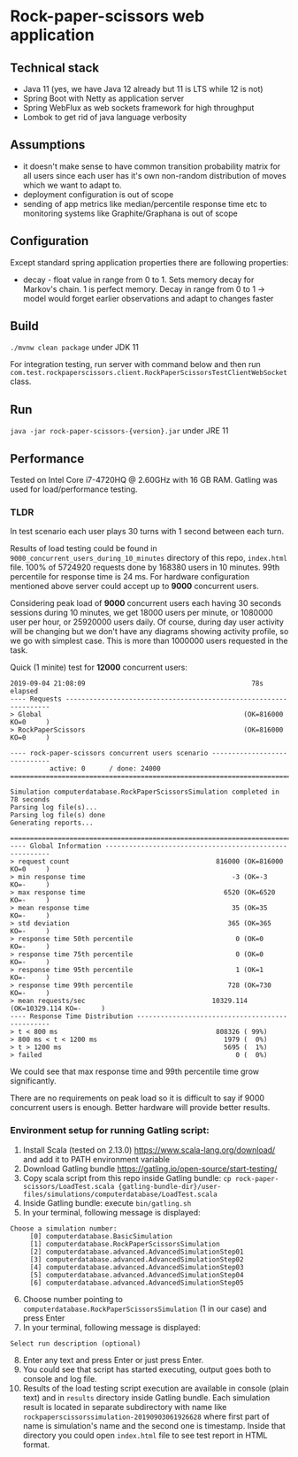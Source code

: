 # Rock-paper-scissors web application

## Technical stack
* Java 11 (yes, we have Java 12 already but 11 is LTS while 12 is not)
* Spring Boot with Netty as application server
* Spring WebFlux as web sockets framework for high throughput
* Lombok to get rid of java language verbosity

## Assumptions
* it doesn't make sense to have common transition probability matrix for all users since each user has it's own
non-random distribution of moves which we want to adapt to.
* deployment configuration is out of scope
* sending of app metrics like median/percentile response time etc to monitoring systems like Graphite/Graphana is out of scope

## Configuration
Except standard spring application properties there are following properties:
* decay - float value in range from 0 to 1. Sets memory decay for Markov's chain. 1 is perfect memory.
Decay in range from 0 to 1 -> model would forget earlier observations and adapt to changes faster

## Build
`./mvnw clean package` under JDK 11

For integration testing, run server with command below and then run `com.test.rockpaperscissors.client.RockPaperScissorsTestClientWebSocket` class.

## Run
`java -jar rock-paper-scissors-{version}.jar` under JRE 11

## Performance
Tested on Intel Core i7-4720HQ @ 2.60GHz with 16 GB RAM.
Gatling was used for load/performance testing.

### TLDR
In test scenario each user plays 30 turns with 1 second between each turn.

Results of load testing could be found in `9000_concurrent_users_during_10_minutes` directory of this repo, `index.html` file.
100% of 5724920 requests done by 168380 users in 10 minutes. 99th percentile for response time is 24 ms.
For hardware configuration mentioned above server could accept up to **9000** concurrent users.

Considering peak load of **9000** concurrent users each having 30 seconds sessions during 10 minutes, we get 18000 users per minute,
or 1080000 user per hour, or 25920000 users daily. Of course, during day user activity will be changing but we don't have
 any diagrams showing activity profile, so we go with simplest case. This is more than 1000000 users requested in the task.
 
Quick (1 minite) test for **12000** concurrent users:
```
2019-09-04 21:08:09                                          78s elapsed
---- Requests ------------------------------------------------------------------
> Global                                                   (OK=816000 KO=0     )
> RockPaperScissors                                        (OK=816000 KO=0     )

---- rock-paper-scissors concurrent users scenario -----------------------------
          active: 0      / done: 24000 
================================================================================

Simulation computerdatabase.RockPaperScissorsSimulation completed in 78 seconds
Parsing log file(s)...
Parsing log file(s) done
Generating reports...

================================================================================
---- Global Information --------------------------------------------------------
> request count                                     816000 (OK=816000 KO=0     )
> min response time                                     -3 (OK=-3     KO=-     )
> max response time                                   6520 (OK=6520   KO=-     )
> mean response time                                    35 (OK=35     KO=-     )
> std deviation                                        365 (OK=365    KO=-     )
> response time 50th percentile                          0 (OK=0      KO=-     )
> response time 75th percentile                          0 (OK=0      KO=-     )
> response time 95th percentile                          1 (OK=1      KO=-     )
> response time 99th percentile                        728 (OK=730    KO=-     )
> mean requests/sec                                10329.114 (OK=10329.114 KO=-     )
---- Response Time Distribution ------------------------------------------------
> t < 800 ms                                        808326 ( 99%)
> 800 ms < t < 1200 ms                                1979 (  0%)
> t > 1200 ms                                         5695 (  1%)
> failed                                                 0 (  0%)

```
We could see that max response time and 99th percentile time grow significantly.

There are no requirements on peak load so it is difficult to say if 9000 concurrent users is enough.
Better hardware will provide better results.

### Environment setup for running Gatling script:
1. Install Scala (tested on 2.13.0) https://www.scala-lang.org/download/ and add it to PATH environment variable
2. Download Gatling bundle https://gatling.io/open-source/start-testing/
3. Copy scala script from this repo inside Gatling bundle: `cp rock-paper-scissors/LoadTest.scala {gatling-bundle-dir}/user-files/simulations/computerdatabase/LoadTest.scala`
4. Inside Gatling bundle: execute `bin/gatling.sh`
5. In your terminal, following message is displayed:
```
Choose a simulation number:
     [0] computerdatabase.BasicSimulation
     [1] computerdatabase.RockPaperScissorsSimulation
     [2] computerdatabase.advanced.AdvancedSimulationStep01
     [3] computerdatabase.advanced.AdvancedSimulationStep02
     [4] computerdatabase.advanced.AdvancedSimulationStep03
     [5] computerdatabase.advanced.AdvancedSimulationStep04
     [6] computerdatabase.advanced.AdvancedSimulationStep05

```
6. Choose number pointing to `computerdatabase.RockPaperScissorsSimulation` (1 in our case) and press Enter
7. In your terminal, following message is displayed:
```
Select run description (optional)
```
8. Enter any text and press Enter or just press Enter.
9. You could see that script has started executing, output goes both to console and log file.
10. Results of the load testing script execution are available in console (plain text) and in `results` directory
inside Gatling bundle. Each simulation result is located in separate subdirectory with name like `rockpaperscissorssimulation-20190903061926628`
where first part of name is simulation's name and the second one is timestamp. Inside that directory
you could open `index.html` file to see test report in HTML format.